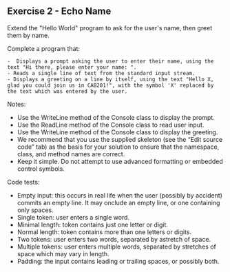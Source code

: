 ## Exercise 2 - Echo Name
Extend the "Hello World" program to ask for the user's name, then greet them by name.

Complete a program that:

    -  Displays a prompt asking the user to enter their name, using the text "Hi there, please enter your name: ".
    - Reads a single line of text from the standard input stream.
    - Displays a greeting on a line by itself, using the text "Hello X, glad you could join us in CAB201!", with the symbol 'X' replaced by the text which was entered by the user.

Notes:

- Use the WriteLine method of the Console class to display the prompt.
- Use the ReadLine method of the Console class to read user input.
- Use the WriteLine method of the Console class to display the greeting.
- We recommend that you use the supplied skeleton (see the “Edit source code” tab) as the basis for your solution to ensure that the namespace, class, and method names are correct.
- Keep it simple. Do not attempt to use advanced formatting or embedded control symbols.

Code tests:
- Empty input: this occurs in real life when the user (possibly by accident) commits an empty line. It may onclude an empty line, or one containing only spaces.
- Single token: user enters a single word.
- Minimal length: token contains just one letter or digit.
- Normal length: token contains more than one letters or digits.
- Two tokens: user enters two words, separated by astretch of space.
- Multiple tokens: user enters multiple words, separated by stretches of space which may vary in length.
- Padding: the input contains leading or trailing spaces, or possibly both.
